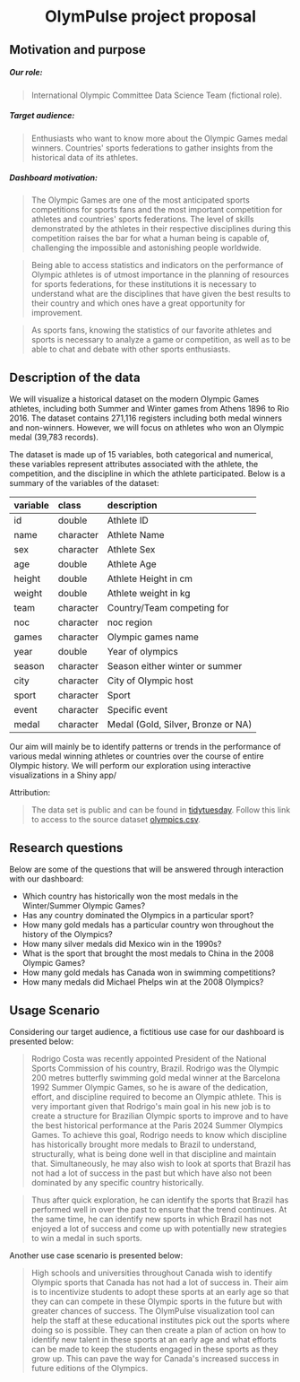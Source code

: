 # <center> OlymPulse project proposal </center>

## Motivation and purpose

##### Our role:
> International Olympic Committee Data Science Team (fictional role).

##### Target audience:
> Enthusiasts who want to know more about the Olympic Games medal winners.
> Countries' sports federations to gather insights from the historical data of its athletes.

##### Dashboard motivation:
> The Olympic Games are one of the most anticipated sports competitions for sports fans and the most important competition for athletes and countries' sports federations. The level of skills demonstrated by the athletes in their respective disciplines during this competition raises the bar for what a human being is capable of, challenging the impossible and astonishing people worldwide.

> Being able to access statistics and indicators on the performance of Olympic athletes is of utmost importance in the planning of resources for sports federations, for these institutions it is necessary to understand what are the disciplines that have given the best results to their country and which ones have a great opportunity for improvement.

> As sports fans, knowing the statistics of our favorite athletes and sports is necessary to analyze a game or competition, as well as to be able to chat and debate with other sports enthusiasts.

## Description of the data

We will visualize a historical dataset on the modern Olympic Games athletes, including both Summer and Winter games from Athens 1896 to Rio 2016. The dataset contains 271,116 registers including both medal winners and non-winners. However, we will focus on athletes who won an Olympic medal (39,783 records).

The dataset is made up of 15 variables, both categorical and numerical, these variables represent attributes associated with the athlete, the competition, and the discipline in which the athlete participated. Below is a summary of the variables of the dataset:

|variable |class     |description |
|:--------|:---------|:-----------|
|id       |double    | Athlete ID |
|name     |character | Athlete Name |
|sex      |character | Athlete Sex |
|age      |double    | Athlete Age |
|height   |double    | Athlete Height in cm|
|weight   |double    | Athlete weight in kg |
|team     |character | Country/Team competing for|
|noc      |character | noc region |
|games    |character | Olympic games name |
|year     |double    | Year of olympics |
|season   |character | Season either winter or summer |
|city     |character | City of Olympic host |
|sport    |character | Sport |
|event    |character | Specific event |
|medal    |character | Medal (Gold, Silver, Bronze or NA) |

Our aim will mainly be to identify patterns or trends in the performance of various medal winning athletes or countries over the course of entire Olympic history. We will perform our exploration using interactive visualizations in a Shiny app/

Attribution:

> The data set is public and can be found in [tidytuesday](https://github.com/rfordatascience/tidytuesday). Follow this link  to access to the source dataset [olympics.csv](https://raw.githubusercontent.com/rfordatascience/tidytuesday/master/data/2021/2021-07-27/olympics.csv).

## Research questions

Below are some of the questions that will be answered through interaction with our dashboard:
- Which country has historically won the most medals in the Winter/Summer Olympic Games?
- Has any country dominated the Olympics in a particular sport?
- How many gold medals has a particular country won throughout the history of the Olympics?
- How many silver medals did Mexico win in the 1990s?
- What is the sport that brought the most medals to China in the 2008 Olympic Games?
- How many gold medals has Canada won in swimming competitions?
- How many medals did Michael Phelps win at the 2008 Olympics?

## Usage Scenario
Considering our target audience, a fictitious use case for our dashboard is presented below:
> Rodrigo Costa was recently appointed President of the National Sports Commission of his country, Brazil. Rodrigo was the Olympic 200 metres butterfly swimming gold medal winner at the Barcelona 1992 Summer Olympic Games, so he is aware of the dedication, effort, and discipline required to become an Olympic athlete. This is very important given that Rodrigo's main goal in his new job is to create a structure for Brazilian Olympic sports to improve and to have the best historical performance at the Paris 2024 Summer Olympics Games. To achieve this goal, Rodrigo needs to know which discipline has historically brought more medals to Brazil to understand, structurally, what is being done well in that discipline and maintain that. Simultaneously, he may also wish to look at sports that Brazil has not had a lot of success in the past but which have also not been dominated by any specific country historically.

> Thus after quick exploration, he can identify the sports that Brazil has performed well in over the past to ensure that the trend continues. At the same time, he can identify new sports in which Brazil has not enjoyed a lot of success and come up with potentially new strategies to win a medal in such sports.

Another use case scenario is presented below:
> High schools and universities throughout Canada wish to identify Olympic sports that Canada has not had a lot of success in. Their aim is to incentivize students to adopt these sports at an early age so that they can  can compete in these Olympic sports in the future but with greater chances of success. The OlymPulse visualization tool can help the staff at these educational institutes pick out the sports where doing so is possible. They can then create a plan of action on how to identify new talent in these sports at an early age and what efforts can be made to keep the students engaged in these sports as they grow up. This can pave the way for Canada's increased success in future editions of the Olympics.
